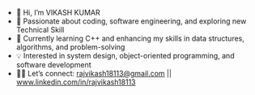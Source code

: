 - 👋 Hi, I’m VIKASH KUMAR
- 👀 Passionate about coding, software engineering, and exploring new Technical Skill
- 🌱 Currently learning C++ and enhancing my skills in data structures, algorithms, and problem-solving
- 💡 Interested in system design, object-oriented programming, and software development
- 🫴🏻 Let’s connect: rajvikash18113@gmail.com || www.linkedin.com/in/rajvikash18113


<!---
rajvikash18113/rajvikash18113 is a ✨ special ✨ repository because its `README.md` (this file) appears on your GitHub profile.
You can click the Preview link to take a look at your changes.
--->
